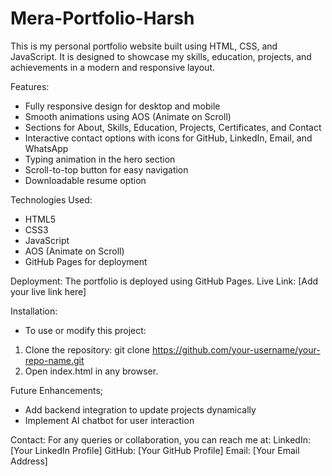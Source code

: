 # Mera-Portfolio-Harsh
This is my personal portfolio website built using HTML, CSS, and JavaScript.
It is designed to showcase my skills, education, projects, and achievements in a modern and responsive layout.

Features:
- Fully responsive design for desktop and mobile
- Smooth animations using AOS (Animate on Scroll)
- Sections for About, Skills, Education, Projects, Certificates, and Contact
- Interactive contact options with icons for GitHub, LinkedIn, Email, and WhatsApp
- Typing animation in the hero section
- Scroll-to-top button for easy navigation
- Downloadable resume option

Technologies Used:
- HTML5
- CSS3
- JavaScript
- AOS (Animate on Scroll)
- GitHub Pages for deployment

Deployment:
The portfolio is deployed using GitHub Pages.
Live Link: [Add your live link here]

Installation:
- To use or modify this project:
1. Clone the repository:
git clone https://github.com/your-username/your-repo-name.git
2. Open index.html in any browser.

Future Enhancements\;
- Add backend integration to update projects dynamically
- Implement AI chatbot for user interaction

Contact:
For any queries or collaboration, you can reach me at:
LinkedIn: [Your LinkedIn Profile]
GitHub: [Your GitHub Profile]
Email: [Your Email Address]
